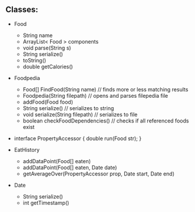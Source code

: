 


## Classes:
- Food
    - String name
    - ArrayList< Food > components
    - void parse(String s)
    - String serialize()
    - toString()
    - double getCalories()

- Foodpedia
    - Food[] FindFood(String name) // finds more or less matching results
    - Foodpedia(String filepath) // opens and parses filepedia file
    - addFood(Food food)
    - String serialize() // serializes to string
    - void serialize(String filepath) // serializes to file
    - boolean checkFoodDependencies() // checks if all referenced foods exist

- interface PropertyAccessor { double run(Food str); }

- EatHistory
    - addDataPoint(Food[] eaten)
    - addDataPoint(Food[] eaten, Date date)
    - getAverageOver(PropertyAccessor prop, Date start, Date end)

- Date
    - String serialize()
    - int getTimestamp()